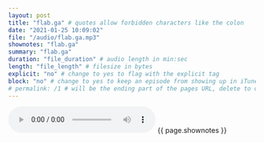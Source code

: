 ```yaml
---
layout: post
title: "flab.ga" # quotes allow forbidden characters like the colon
date: "2021-01-25 10:09:02"
file: "/audio/flab.ga.mp3"
shownotes: "flab.ga"
summary: "flab.ga"
duration: "file_duration" # audio length in min:sec
length: "file_length" # filesize in bytes
explicit: "no" # change to yes to flag with the explicit tag
block: "no" # change to yes to keep an episode from showing up in iTunes
# permalink: /1 # will be the ending part of the pages URL, delete to default to the title
---
```


<audio controls>
<source src="{{site.url}}{{site.baseurl}}{{ page.file }}" type="audio/x-mp3">
Your browser does not support the audio element.
</audio>
{{ page.shownotes }}
